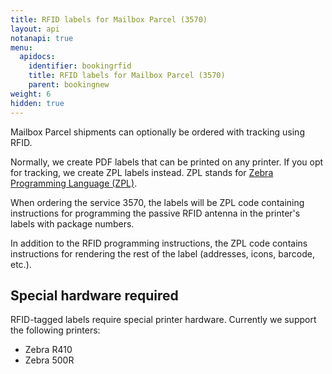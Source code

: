 ```yaml
---
title: RFID labels for Mailbox Parcel (3570)
layout: api
notanapi: true
menu:
  apidocs:
    identifier: bookingrfid
    title: RFID labels for Mailbox Parcel (3570)
    parent: bookingnew
weight: 6
hidden: true
---
```


Mailbox Parcel shipments can optionally be ordered with tracking using RFID.

Normally, we create PDF labels that can be printed on any printer. If you opt for tracking, we create ZPL labels instead. ZPL stands for [Zebra Programming Language (ZPL)](https://en.wikipedia.org/wiki/Zebra_(programming_language)).

When ordering the service 3570, the labels will be ZPL code containing instructions for programming the passive RFID antenna in the printer's labels with package numbers.

In addition to the RFID programming instructions, the ZPL code contains instructions for rendering the rest of the label (addresses, icons, barcode, etc.).

## Special hardware required
RFID-tagged labels require special printer hardware. Currently we support the following printers:

- Zebra R410
- Zebra 500R
